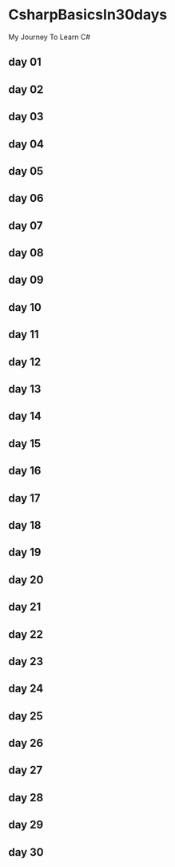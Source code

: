# CsharpBasicsIn30days
My Journey To Learn C#
 
## day 01
 
## day 02
 
## day 03
 
## day 04
 
## day 05
 
## day 06
 
## day 07
 
## day 08
 
## day 09
 
## day 10

## day 11
 
## day 12
 
## day 13

## day 14
 
## day 15
 
## day 16
 
## day 17
 
## day 18
 
## day 19
 
## day 20 

## day 21
 
## day 22
 
## day 23
 
## day 24
 
## day 25
 
## day 26
 
## day 27
 
## day 28
 
## day 29

## day 30
